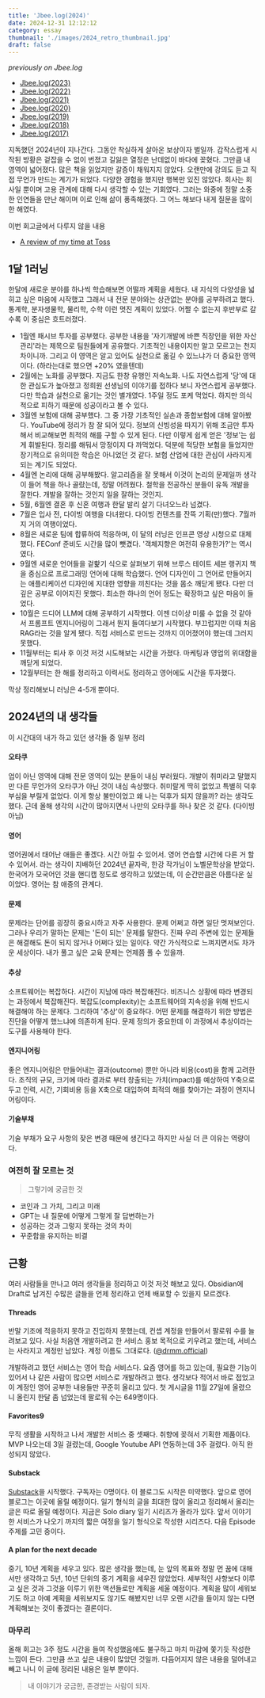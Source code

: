 ```yaml
---
title: 'Jbee.log(2024)'
date: 2024-12-31 12:12:12
category: essay
thumbnail: './images/2024_retro_thumbnail.jpg'
draft: false
---
```


_previously on Jbee.log_

- [Jbee.log(2023)](https://www.jbee.io/articles/essay/Jbee.log(2023))
- [Jbee.log(2022)](https://www.jbee.io/articles/essay/Jbee.log(2022))
- [Jbee.log(2021)](https://www.jbee.io/articles/essay/Jbee.log(2021))
- [Jbee.log(2020)](https://www.jbee.io/articles/essay/Jbee.log(2020))
- [Jbee.log(2019)](https://www.jbee.io/articles/essay/Jbee.log(2019))
- [Jbee.log(2018)](https://www.jbee.io/articles/essay/Jbee.log(2018))
- [Jbee.log(2017)](https://www.jbee.io/articles/essay/Jbee.log(2017))

지독했던 2024년이 지나간다. 그동안 착실하게 살아온 보상이자 벌일까. 갑작스럽게 시작된 방황은 겉잡을 수 없이 번졌고 길잃은 열정은 난데없이 바다에 꽂혔다. 그만큼 내 영역이 넓어졌다. 많은 책을 읽었지만 갈증이 채워지지 않았다. 오랜만에 강의도 듣고 직접 무언가 만드는 계기가 되었다. 다양한 경험을 했지만 행복만 있진 않았다. 회사는 회사일 뿐이며 고용 관계에 대해 다시 생각할 수 있는 기회였다. 그러는 와중에 정말 소중한 인연들을 만난 해이며 이로 인해 삶이 풍족해졌다. 그 어느 해보다 내게 질문을 많이 한 해였다.

이번 회고글에서 다루지 않을 내용
- [A review of my time at Toss](https://jbee.io/articles/career/A%20review%20of%20my%20time%20at%20toss)


## 1달 1러닝
한달에 새로운 분야를 하나씩 학습해보면 어떨까 계획을 세웠다. 내 지식의 다양성을 넓히고 싶은 마음에 시작했고 그래서 내 전문 분야와는 상관없는 분야를 공부하려고 했다. 통계학, 분자생물학, 물리학, 수학 이런 멋진 계획이 있었다. 어쩔 수 없는지 후반부로 갈수록 이 중심은 흐트러졌다.

- 1월엔 패시브 투자를 공부했다. 공부한 내용을 '자기개발에 바쁜 직장인을 위한 자산 관리'라는 제목으로 팀원들에게 공유했다. 기초적인 내용이지만 알고 모르고는 천지 차이니까. 그리고 이 영역은 알고 있어도 실천으로 옮길 수 있느냐가 더 중요한 영역이다. (하라는대로 했으면 +20% 였을텐데)
- 2월에는 노화를 공부했다. 지금도 한창 유행인 저속노화. 나도 자연스럽게 '당'에 대한 관심도가 높아졌고 정희원 선생님의 이야기를 접하다 보니 자연스럽게 공부했다. 다만 학습과 실천으로 옮기는 것인 별개였다. 1주일 정도 포케 먹었다. 하지만 의식적으로 피하기 때문에 성공이라고 볼 수 있다.
- 3월엔 보험에 대해 공부했다. 그 중 가장 기초적인 실손과 종합보험에 대해 알아봤다. YouTube에 정리가 참 잘 되어 있다. 정보의 신빙성을 따지기 위해 조금만 투자해서 비교해보면 최적의 해를 구할 수 있게 된다. 다만 이렇게 쉽게 얻은 '정보'는 쉽게 휘발된다. 정리를 해둬서 망정이지 다 까먹었다. 덕분에 적당한 보험을 들었지만 장기적으로 유의미한 학습은 아니었던 것 같다. 보험 산업에 대한 관심이 사라지게 되는 계기도 되었다.
- 4월엔 논리에 대해 공부해봤다. 알고리즘을 잘 못해서 이것이 논리의 문제일까 생각이 들어 책을 하나 골랐는데, 정말 어려웠다. 철학을 전공하신 분들이 유독 개발을 잘한다. 개발을 잘하는 것인지 일을 잘하는 것인지.
- 5월, 6월엔 결혼 후 신혼 여행과 한달 발리 살기 다녀오느라 넘겼다.
- 7월은 입사 전, 다이빙 여행을 다녀왔다. 다이빙 컨텐츠를 잔뜩 기획(만)했다. 7월까지 거의 여행이었다.
- 8월은 새로운 팀에 합류하여 적응하며, 이 달의 러닝은 인프콘 영상 시청으로 대체했다. FEConf 준비도 시간을 많이 뺏겼다. '객체지향은 여전히 유용한가?'는 역시였다.
- 9월엔 새로운 언어들을 겉핥기 식으로 살펴보기 위해 브루스 테이트 세븐 랭귀지 책을 중심으로 프로그래밍 언어에 대해 학습했다. 언어 디자인이 그 언어로 만들어지는 애플리케이션 디자인에 지대한 영향을 끼친다는 것을 몸소 깨닫게 됐다. 다만 더 깊은 공부로 이어지진 못했다. 최소한 하나의 언어 정도는 확장하고 싶은 마음이 들었다.
- 10월은 드디어 LLM에 대해 공부하기 시작했다. 이젠 더이상 미룰 수 없을 것 같아서 프롬프트 엔지니어링이 그래서 뭔지 들여다보기 시작했다. 부끄럽지만 이때 처음 RAG라는 것을 알게 됐다. 직접 서비스로 만드는 것까지 이어졌어야 했는데 그러지 못했다.
- 11월부터는 퇴사 후 이것 저것 시도해보는 시간을 가졌다. 마케팅과 영업의 위대함을 깨닫게 되었다.
- 12월부터는 한 해를 정리하고 이력서도 정리하고 영어에도 시간을 투자했다.

막상 정리해보니 러닝은 4-5개 뿐이다.

## 2024년의 내 생각들
이 시간대의 내가 하고 있던 생각들 중 일부 정리

#### 오타쿠
업이 아닌 영역에 대해 전문 영역이 있는 분들이 내심 부러웠다. 개발이 취미라고 말했지만 다른 무언가의 오타쿠가 아닌 것이 내심 속상했다. 취미랄게 딱히 없었고 특별히 덕후 부심을 부릴게 없었다. 이게 항상 불만이었고 왜 나는 덕후가 되지 않을까? 라는 생각도 했다. 근데 올해 생각의 시간이 많아지면서 나만의 오타쿠를 하나 찾은 것 같다. (다이빙 아님)

#### 영어
영어권에서 태어난 애들은 좋겠다. 시간 아낄 수 있어서. 영어 연습할 시간에 다른 거 할 수 있어서. 라는 생각이 지배하던 2024년 끝자락, 한강 작가님이 노벨문학상을 받았다. 한국어가 모국어인 것을 핸디캡 정도로 생각하고 있었는데, 이 순간만큼은 아름다운 실이었다. 영어는 참 애증의 관계다.

#### 문제
문제라는 단어를 굉장히 중요시하고 자주 사용한다. 문제 어쩌고 하면 일단 멋져보인다. 그러나 우리가 말하는 문제는 '돈이 되는' 문제를 말한다. 진짜 우리 주변에 있는 문제들은 해결해도 돈이 되지 않거나 어쩌다 있는 일이다. 약간 가식적으로 느껴지면서도 차가운 세상이다. 내가 풀고 싶은 교육 문제는 언제쯤 풀 수 있을까.

#### 추상
소프트웨어는 복잡하다. 시간이 지남에 따라 복잡해진다. 비즈니스 상황에 따라 변경되는 과정에서 복잡해진다. 복잡도(complexity)는 소프트웨어의 지속성을 위해 반드시 해결해야 하는 문제다. 그리하여 '추상'이 중요하다. 어떤 문제를 해결하기 위한 방법은 진단을 어떻게 했느냐에 의존하게 된다. 문제 정의가 중요한데 이 과정에서 추상이라는 도구를 사용해야 한다.

#### 엔지니어링
좋은 엔지니어링은 만들어내는 결과(outcome) 뿐만 아니라 비용(cost)을 함께 고려한다. 조직의 규모, 크기에 따라 결과로 부터 창출되는 가치(impact)를 예상하여 Y축으로 두고 인력, 시간, 기회비용 등을 X축으로 대입하여 최적의 해를 찾아가는 과정이 엔지니어링이다.

#### 기술부채
기술 부채가 요구 사항의 잦은 변경 때문에 생긴다고 하지만 사실 더 큰 이유는 역량이다.

### 여전히 잘 모르는 것

> 그렇기에 궁금한 것

- 코인과 그 가치, 그리고 미래
- GPT는 내 질문에 어떻게 그렇게 잘 답변하는가
- 성공하는 것과 그렇지 못하는 것의 차이
- 꾸준함을 유지하는 비결

## 근황
여러 사람들을 만나고 여러 생각들을 정리하고 이것 저것 해보고 있다. Obsidian에 Draft로 남겨진 수많은 글들을 언제 정리하고 언제 배포할 수 있을지 모르겠다.

#### Threads
반말 기조에 적응하지 못하고 진입하지 못했는데, 컨셉 계정을 만들어서 팔로워 수를 늘려보고 있다. 사실 처음엔 개발하려고 한 서비스 홍보 목적으로 키우려고 했는데, 서비스는 사라지고 계정만 남았다. 계정 이름도 그대로다. ([@drmm.official](https://threads.net/@drmm.official))

개발하려고 했던 서비스는 영어 학습 서비스다. 요즘 영어를 하고 있는데, 필요한 기능이 있어서 나 같은 사람이 많으면 서비스로 개발하려고 했다. 생각보다 적어서 바로 접었고 이 계정인 영어 공부한 내용들만 꾸준히 올리고 있다. 첫 게시글을 11월 27일에 올렸으니 올린지 한달 좀 넘었는데 팔로워 수는 649명이다.

#### Favorites9
무직 생활을 시작하고 나서 개발한 서비스 중 셋째다. 취향에 꽂혀서 기획한 제품이다. MVP 나오는데 3일 걸렸는데, Google Youtube API 연동하는데 3주 걸렸다. 아직 완성되지 않았다.

#### Substack
[Substack](https://substack.com/@jbee0)을 시작했다. 구독자는 0명이다. 이 블로그도 시작은 미약했다. 앞으로 영어 블로그는 이곳에 올릴 예정이다. 일기 형식의 글을 최대한 많이 올리고 정리해서 올리는 글은 따로 올릴 예정이다. 지금은 Solo diary 일기 시리즈가 올라가 있다. 앞서 이야기한 서비스가 나오기 까지의 짧은 여정을 일기 형식으로 작성한 시리즈다. 다음 Episode 주제를 고민 중이다.

#### A plan for the next decade
중기, 10년 계획을 세우고 있다. 많은 생각을 했는데, 눈 앞의 목표와 정말 먼 꿈에 대해서만 생각하고 5년, 10년 단위의 중기 계획을 세우진 않았었다. 세부적인 사항보다 이루고 싶은 것과 그것을 이루기 위한 액션들로만 계획을 세울 예정이다. 계획을 많이 세워보기도 하고 아예 계획을 세워보지도 않기도 해봤지만 너무 오랜 시간을 들이지 않는 다면 계획해보는 것이 좋겠다는 결론이다.

### 마무리

올해 회고는 3주 정도 시간을 들여 작성했음에도 불구하고 마치 마감에 쫓기듯 작성한 느낌이 든다. 그만큼 쓰고 싶은 내용이 많았던 것일까. 다듬어지지 않은 내용을 덜어내고 빼고 나니 이 글에 정리된 내용은 일부 뿐이다.

> 내 이야기가 궁금한, 존경받는 사람이 되자.
